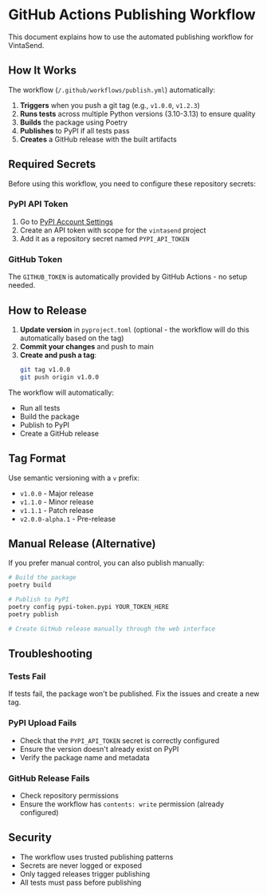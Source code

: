 # GitHub Actions Publishing Workflow

This document explains how to use the automated publishing workflow for VintaSend.

## How It Works

The workflow (`/.github/workflows/publish.yml`) automatically:

1. **Triggers** when you push a git tag (e.g., `v1.0.0`, `v1.2.3`)
2. **Runs tests** across multiple Python versions (3.10-3.13) to ensure quality
3. **Builds** the package using Poetry
4. **Publishes** to PyPI if all tests pass
5. **Creates** a GitHub release with the built artifacts

## Required Secrets

Before using this workflow, you need to configure these repository secrets:

### PyPI API Token
1. Go to [PyPI Account Settings](https://pypi.org/manage/account/)
2. Create an API token with scope for the `vintasend` project
3. Add it as a repository secret named `PYPI_API_TOKEN`

### GitHub Token
The `GITHUB_TOKEN` is automatically provided by GitHub Actions - no setup needed.

## How to Release

1. **Update version** in `pyproject.toml` (optional - the workflow will do this automatically based on the tag)
2. **Commit your changes** and push to main
3. **Create and push a tag**:
   ```bash
   git tag v1.0.0
   git push origin v1.0.0
   ```

The workflow will automatically:
- Run all tests
- Build the package
- Publish to PyPI
- Create a GitHub release

## Tag Format

Use semantic versioning with a `v` prefix:
- `v1.0.0` - Major release
- `v1.1.0` - Minor release  
- `v1.1.1` - Patch release
- `v2.0.0-alpha.1` - Pre-release

## Manual Release (Alternative)

If you prefer manual control, you can also publish manually:

```bash
# Build the package
poetry build

# Publish to PyPI
poetry config pypi-token.pypi YOUR_TOKEN_HERE
poetry publish

# Create GitHub release manually through the web interface
```

## Troubleshooting

### Tests Fail
If tests fail, the package won't be published. Fix the issues and create a new tag.

### PyPI Upload Fails
- Check that the `PYPI_API_TOKEN` secret is correctly configured
- Ensure the version doesn't already exist on PyPI
- Verify the package name and metadata

### GitHub Release Fails
- Check repository permissions
- Ensure the workflow has `contents: write` permission (already configured)

## Security

- The workflow uses trusted publishing patterns
- Secrets are never logged or exposed
- Only tagged releases trigger publishing
- All tests must pass before publishing
